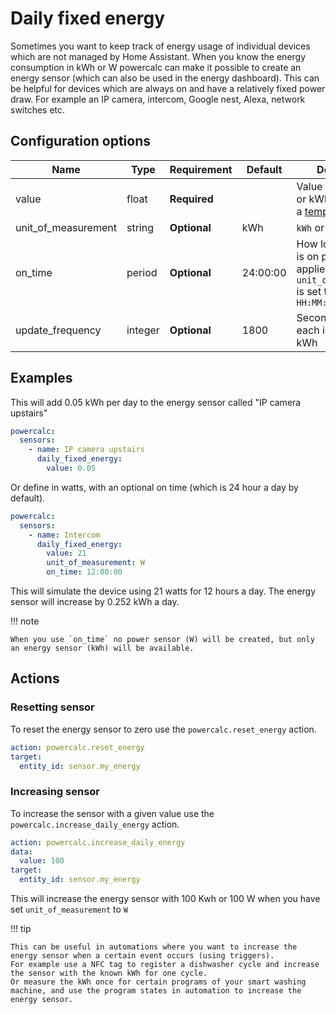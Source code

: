 # Daily fixed energy

Sometimes you want to keep track of energy usage of individual devices which are not managed by Home Assistant.
When you know the energy consumption in kWh or W powercalc can make it possible to create an energy sensor (which can also be used in the energy dashboard).
This can be helpful for devices which are always on and have a relatively fixed power draw. For example an IP camera, intercom, Google nest, Alexa, network switches etc.

## Configuration options

| Name                | Type    | Requirement  | Default  | Description                                                                                                          |
| ------------------- | ------- | ------------ | -------- | -------------------------------------------------------------------------------------------------------------------- |
| value               | float   | **Required** |          | Value either in watts or kWh. Can also be a [template](https://www.home-assistant.io/docs/configuration/templating/) |
| unit_of_measurement | string  | **Optional** | kWh      | `kWh` or `W`                                                                                                         |
| on_time             | period  | **Optional** | 24:00:00 | How long the device is on per day. Only applies when `unit_of_measurement` is set to `W`. Format `HH:MM:SS`          |
| update_frequency    | integer | **Optional** | 1800     | Seconds between each increase in kWh                                                                                 |

## Examples

This will add 0.05 kWh per day to the energy sensor called "IP camera upstairs"

```yaml
powercalc:
  sensors:
    - name: IP camera upstairs
      daily_fixed_energy:
        value: 0.05
```

Or define in watts, with an optional on time (which is 24 hour a day by default).

```yaml
powercalc:
  sensors:
    - name: Intercom
      daily_fixed_energy:
        value: 21
        unit_of_measurement: W
        on_time: 12:00:00
```

This will simulate the device using 21 watts for 12 hours a day. The energy sensor will increase by 0.252 kWh a day.

!!! note

    When you use `on_time` no power sensor (W) will be created, but only an energy sensor (kWh) will be available.

## Actions

### Resetting sensor

To reset the energy sensor to zero use the `powercalc.reset_energy` action.

```yaml
action: powercalc.reset_energy
target:
  entity_id: sensor.my_energy
```

### Increasing sensor

To increase the sensor with a given value use the `powercalc.increase_daily_energy` action.

```yaml
action: powercalc.increase_daily_energy
data:
  value: 100
target:
  entity_id: sensor.my_energy
```

This will increase the energy sensor with 100 Kwh or 100 W when you have set `unit_of_measurement` to `W`

!!! tip

    This can be useful in automations where you want to increase the energy sensor when a certain event occurs (using triggers).
    For example use a NFC tag to register a dishwasher cycle and increase the sensor with the known kWh for one cycle.
    Or measure the kWh once for certain programs of your smart washing machine, and use the program states in automation to increase the energy sensor.

